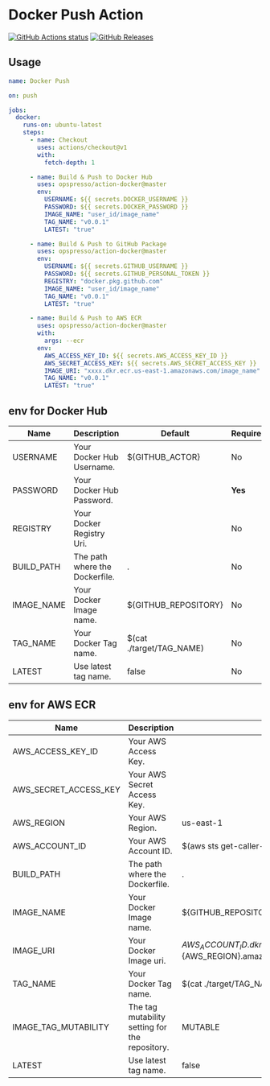 # Docker Push Action

[![GitHub Actions status](https://github.com/opspresso/action-docker/workflows/Build-Push/badge.svg)](https://github.com/opspresso/action-docker/actions)
[![GitHub Releases](https://img.shields.io/github/release/opspresso/action-docker.svg)](https://github.com/opspresso/action-docker/releases)

## Usage

```yaml
name: Docker Push

on: push

jobs:
  docker:
    runs-on: ubuntu-latest
    steps:
      - name: Checkout
        uses: actions/checkout@v1
        with:
          fetch-depth: 1

      - name: Build & Push to Docker Hub
        uses: opspresso/action-docker@master
        env:
          USERNAME: ${{ secrets.DOCKER_USERNAME }}
          PASSWORD: ${{ secrets.DOCKER_PASSWORD }}
          IMAGE_NAME: "user_id/image_name"
          TAG_NAME: "v0.0.1"
          LATEST: "true"

      - name: Build & Push to GitHub Package
        uses: opspresso/action-docker@master
        env:
          USERNAME: ${{ secrets.GITHUB_USERNAME }}
          PASSWORD: ${{ secrets.GITHUB_PERSONAL_TOKEN }}
          REGISTRY: "docker.pkg.github.com"
          IMAGE_NAME: "user_id/image_name"
          TAG_NAME: "v0.0.1"
          LATEST: "true"

      - name: Build & Push to AWS ECR
        uses: opspresso/action-docker@master
        with:
          args: --ecr
        env:
          AWS_ACCESS_KEY_ID: ${{ secrets.AWS_ACCESS_KEY_ID }}
          AWS_SECRET_ACCESS_KEY: ${{ secrets.AWS_SECRET_ACCESS_KEY }}
          IMAGE_URI: "xxxx.dkr.ecr.us-east-1.amazonaws.com/image_name"
          TAG_NAME: "v0.0.1"
          LATEST: "true"
```

## env for Docker Hub

Name | Description | Default | Required
---- | ----------- | ------- | --------
USERNAME | Your Docker Hub Username. | ${GITHUB_ACTOR} | No
PASSWORD | Your Docker Hub Password. | | **Yes**
REGISTRY | Your Docker Registry Uri. | | No
BUILD_PATH | The path where the Dockerfile. | . | No
IMAGE_NAME | Your Docker Image name. | ${GITHUB_REPOSITORY} | No
TAG_NAME | Your Docker Tag name. | $(cat ./target/TAG_NAME) | No
LATEST | Use latest tag name. | false | No

## env for AWS ECR

Name | Description | Default | Required
---- | ----------- | ------- | --------
AWS_ACCESS_KEY_ID | Your AWS Access Key. | | **Yes**
AWS_SECRET_ACCESS_KEY | Your AWS Secret Access Key. | | **Yes**
AWS_REGION | Your AWS Region. | us-east-1 | No
AWS_ACCOUNT_ID | Your AWS Account ID. | $(aws sts get-caller-identity) | No
BUILD_PATH | The path where the Dockerfile. | . | No
IMAGE_NAME | Your Docker Image name. | ${GITHUB_REPOSITORY} | No
IMAGE_URI | Your Docker Image uri. | ${AWS_ACCOUNT_ID}.dkr.ecr.${AWS_REGION}.amazonaws.com/${IMAGE_NAME} | No
TAG_NAME | Your Docker Tag name. | $(cat ./target/TAG_NAME) | No
IMAGE_TAG_MUTABILITY | The tag mutability setting for the repository. | MUTABLE | No
LATEST | Use latest tag name. | false | No
